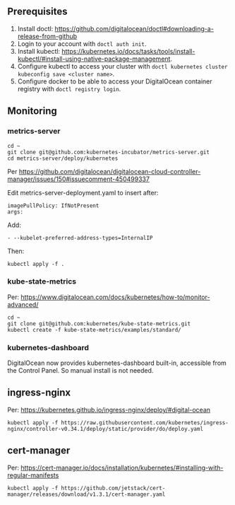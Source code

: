 ## Prerequisites

1. Install doctl: https://github.com/digitalocean/doctl#downloading-a-release-from-github
2. Login to your account with `doctl auth init`.
3. Install kubectl: https://kubernetes.io/docs/tasks/tools/install-kubectl/#install-using-native-package-management.
4. Configure kubectl to access your cluster with `doctl kubernetes cluster kubeconfig save <cluster name>`.
5. Configure docker to be able to access your DigitalOcean container registry with `doctl registry login`.

## Monitoring

### metrics-server

````
cd ~
git clone git@github.com:kubernetes-incubator/metrics-server.git
cd metrics-server/deploy/kubernetes
````

Per https://github.com/digitalocean/digitalocean-cloud-controller-manager/issues/150#issuecomment-450499337

Edit metrics-server-deployment.yaml to insert after:

````
imagePullPolicy: IfNotPresent
args: 
````

Add:

````
- --kubelet-preferred-address-types=InternalIP
````

Then:

````
kubectl apply -f .
````

### kube-state-metrics

Per: https://www.digitalocean.com/docs/kubernetes/how-to/monitor-advanced/

````
cd ~
git clone git@github.com:kubernetes/kube-state-metrics.git
kubectl create -f kube-state-metrics/examples/standard/
````

### kubernetes-dashboard


DigitalOcean now provides kubernetes-dashboard built-in, accessible from the Control Panel.
So manual install is not needed.

## ingress-nginx

Per: https://kubernetes.github.io/ingress-nginx/deploy/#digital-ocean

````
kubectl apply -f https://raw.githubusercontent.com/kubernetes/ingress-nginx/controller-v0.34.1/deploy/static/provider/do/deploy.yaml
````

## cert-manager

Per: https://cert-manager.io/docs/installation/kubernetes/#installing-with-regular-manifests

````
kubectl apply -f https://github.com/jetstack/cert-manager/releases/download/v1.3.1/cert-manager.yaml
````
